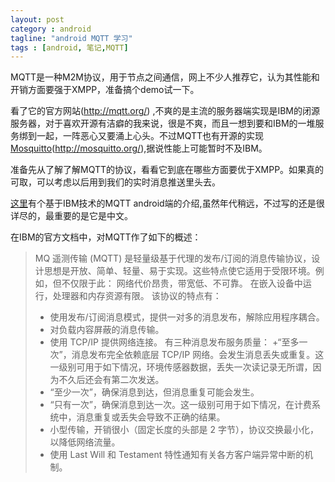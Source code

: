 ```yaml
---
layout: post
category : android
tagline: "android MQTT 学习"
tags : [android, 笔记,MQTT]
---
```

MQTT是一种M2M协议，用于节点之间通信，网上不少人推荐它，认为其性能和开销方面要强于XMPP，准备搞个demo试一下。

看了它的官方网站(http://mqtt.org/) ,不爽的是主流的服务器端实现是IBM的闭源服务器，对于喜欢开源有洁癖的我来说，很是不爽，而且一想到要和IBM的一堆服务绑到一起，一阵恶心又要涌上心头。不过MQTT也有开源的实现[Mosquitto][1](http://mosquitto.org/),据说性能上可能暂时不及IBM。

准备先从了解了解MQTT的协议，看看它到底在哪些方面要优于XMPP。如果真的可取，可以考虑以后用到我们的实时消息推送里头去。

[这里][2]有个基于IBM技术的MQTT android端的介绍,虽然年代稍远，不过写的还是很详尽的，最重要的是它是中文。

在IBM的官方文档中，对MQTT作了如下的概述：
>MQ 遥测传输 (MQTT) 是轻量级基于代理的发布/订阅的消息传输协议，设计思想是开放、简单、轻量、易于实现。这些特点使它适用于受限环境。例如，但不仅限于此：
>网络代价昂贵，带宽低、不可靠。
>在嵌入设备中运行，处理器和内存资源有限。
>该协议的特点有：
>+ 使用发布/订阅消息模式，提供一对多的消息发布，解除应用程序耦合。
>+ 对负载内容屏蔽的消息传输。
>+ 使用 TCP/IP 提供网络连接。
>有三种消息发布服务质量：
> +“至多一次”，消息发布完全依赖底层 TCP/IP 网络。会发生消息丢失或重复。这一级别可用于如下情况，环境传感器数据，丢失一次读记录无所谓，因为不久后还会有第二次发送。
> + “至少一次”，确保消息到达，但消息重复可能会发生。
> + “只有一次”，确保消息到达一次。这一级别可用于如下情况，在计费系统中，消息重复或丢失会导致不正确的结果。
> + 小型传输，开销很小（固定长度的头部是 2 字节），协议交换最小化，以降低网络流量。
> + 使用 Last Will 和 Testament 特性通知有关各方客户端异常中断的机制。


[1]: http://mosquitto.org/
[2]: https://www.ibm.com/developerworks/cn/websphere/library/techarticles/1109_wangb_mqandroid/1109_wangb_mqandroid.html
